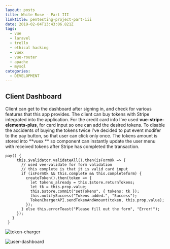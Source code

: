 ```yaml
---
layout: posts
title: White Rose - Part III
linktitle: pentesting-project-part-iii
date: 2019-02-04T13:43:06.821Z
tags:
  - vue
  - laravel
  - trello
  - ethical hacking
  - vuex
  - vue-router
  - apache
  - mysql
categories:
  - DEVELOPMENT
---
```

## Client Dashboard

Client can get to the dashboard after signing in, and check for various features that this app provides. The client can buy tokens with Stripe integrated into the application. For the credit card info I've used **vue-stripe-elements-plus**, for card input so one can add the desired tokens. To disable the accidents of buying the tokens twice I've decided to put event modifer to the pay button, so that user can click only once. The tokens amount is stored into **vuex ** so component can instantly update the user menu with received tokens after Stripe has completed the transaction.

```
pay() {
     this.$validator.validateAll().then(isFormOk => {
       // used vee-validate for form validation
       // this complete is that it is valid card input
       if (isFormOk && this.complete && this.completeform) {
         createToken().then(token => {
           let tokens_already = this.$store.returnTokens;
           let tk = this.prop.value;
           this.$store.commit("setTokens", { tokens: tk });
           this.notifySuccess("Tokens added.", "Success");
           TokenChargerAPI.sendTokenAndAmount(token, this.prop.value);
         });
       } else this.errorToast("Please fill out the form", "Error!");
     });
   }
 }
```

![token-charger](/img/token-charger.png "Purchasing tokens as client")

![user-dashboard](/img/info-user-menu-client.png "Client checking details of post job component")
